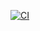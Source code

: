 [![CI](https://github.com/lewisbar/TrackChart/actions/workflows/CI.yml/badge.svg)](https://github.com/lewisbar/TrackChart/actions/workflows/CI.yml)
